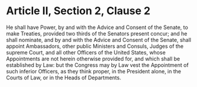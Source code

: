 # Article II, Section 2, Clause 2

He shall have Power, by and with the Advice and Consent of the Senate, to
make Treaties, provided two thirds of the Senators present concur; and he
shall nominate, and by and with the Advice and Consent of the Senate, shall
appoint Ambassadors, other public Ministers and Consuls, Judges of the
supreme Court, and all other Officers of the United States, whose
Appointments are not herein otherwise provided for, and which shall be
established by Law: but the Congress may by Law vest the Appointment of such
inferior Officers, as they think proper, in the President alone, in the
Courts of Law, or in the Heads of Departments.
